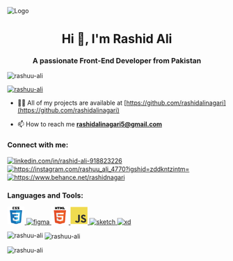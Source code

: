![Logo](https://github.com/rashuu-ali/rashuu-ali/blob/main/new%20img.png)
<h1 align="center">Hi 👋, I'm Rashid Ali</h1>
<h3 align="center">A passionate Front-End Developer from Pakistan</h3>

<p align="left"> <img src="https://komarev.com/ghpvc/?username=rashuu-ali&label=Profile%20views&color=0e75b6&style=flat" alt="rashuu-ali" /> </p>

<p align="left"> <a href="https://github-profile-trophy.vercel.app/?username=ryo-ma&theme=nord"><img src="https://github-profile-trophy.vercel.app/?username=rashuu-ali" alt="rashuu-ali" /></a> </p>

- 👨‍💻 All of my projects are available at [https://github.com/rashidalinagari](https://github.com/rashidalinagari)

- 📫 How to reach me **rashidalinagari5@gmail.com**

<h3 align="left">Connect with me:</h3>
<p align="left">
<a href="https://linkedin.com/in/linkedin.com/in/rashid-ali-918823226" target="blank"><img align="center" src="https://raw.githubusercontent.com/rahuldkjain/github-profile-readme-generator/master/src/images/icons/Social/linked-in-alt.svg" alt="linkedin.com/in/rashid-ali-918823226" height="30" width="40" /></a>
<a href="https://instagram.com/https://instagram.com/rashuu_ali_4770?igshid=zddkntzintm=" target="blank"><img align="center" src="https://raw.githubusercontent.com/rahuldkjain/github-profile-readme-generator/master/src/images/icons/Social/instagram.svg" alt="https://instagram.com/rashuu_ali_4770?igshid=zddkntzintm=" height="30" width="40" /></a>
<a href="https://www.behance.net/https://www.behance.net/rashidnagari" target="blank"><img align="center" src="https://raw.githubusercontent.com/rahuldkjain/github-profile-readme-generator/master/src/images/icons/Social/behance.svg" alt="https://www.behance.net/rashidnagari" height="30" width="40" /></a>
</p>

<h3 align="left">Languages and Tools:</h3>
<p align="left"> <a href="https://www.w3schools.com/css/" target="_blank" rel="noreferrer"> <img src="https://raw.githubusercontent.com/devicons/devicon/master/icons/css3/css3-original-wordmark.svg" alt="css3" width="40" height="40"/> </a> <a href="https://www.figma.com/" target="_blank" rel="noreferrer"> <img src="https://www.vectorlogo.zone/logos/figma/figma-icon.svg" alt="figma" width="40" height="40"/> </a> <a href="https://www.w3.org/html/" target="_blank" rel="noreferrer"> <img src="https://raw.githubusercontent.com/devicons/devicon/master/icons/html5/html5-original-wordmark.svg" alt="html5" width="40" height="40"/> </a> <a href="https://developer.mozilla.org/en-US/docs/Web/JavaScript" target="_blank" rel="noreferrer"> <img src="https://raw.githubusercontent.com/devicons/devicon/master/icons/javascript/javascript-original.svg" alt="javascript" width="40" height="40"/> </a> <a href="https://www.sketch.com/" target="_blank" rel="noreferrer"> <img src="https://www.vectorlogo.zone/logos/sketchapp/sketchapp-icon.svg" alt="sketch" width="40" height="40"/> </a> <a href="https://www.adobe.com/products/xd.html" target="_blank" rel="noreferrer"> <img src="https://cdn.worldvectorlogo.com/logos/adobe-xd.svg" alt="xd" width="40" height="40"/> </a> </p>

<p><img align="left" src="https://github-readme-stats.vercel.app/api/top-langs?username=rashuu-ali&show_icons=true&locale=en&layout=compact" alt="rashuu-ali" /></p>

<p>&nbsp;<img align="center" src="https://github-readme-stats.vercel.app/api?username=rashuu-ali&show_icons=true&locale=en" alt="rashuu-ali" /></p>

<p><img align="center" src="https://github-readme-streak-stats.herokuapp.com/?user=rashuu-ali&" alt="rashuu-ali" /></p>
